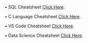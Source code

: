 • SQL Cheatsheet [Click Here](https://drive.google.com/file/d/1gvR5KLJRcvwekvt9ZcEZqklE_KXrA8Nd/view?usp=sharing).

• C Language Cheatsheet [Click Here](https://drive.google.com/file/d/1bniMdRKhLWFCGQ0g02LXb28uSBar_6UR/view?usp=sharing).



• VS Code Cheatsheet [Click Here](https://drive.google.com/file/d/1DIt5oDTKQEkD0Gt9yFOrGDeGYG5h0GmY/view?usp=sharing).

• Data Science Cheatsheet [Click Here](https://drive.google.com/file/d/1BeqjpdW9wgDDMGKcXTEaJeyuhiUANKKj/view?usp=sharing).
